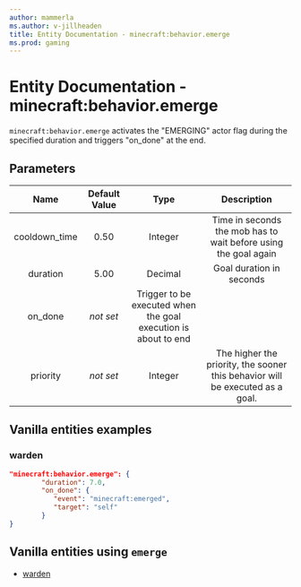 ```yaml
---
author: mammerla
ms.author: v-jillheaden
title: Entity Documentation - minecraft:behavior.emerge
ms.prod: gaming
---
```


# Entity Documentation - minecraft:behavior.emerge

`minecraft:behavior.emerge` activates the "EMERGING" actor flag during the specified duration and triggers "on_done" at the end.

## Parameters

| Name| Default Value| Type| Description |
|:-----------:|:-----------:|:-----------:|:-----------:|
| cooldown_time| 0.50| Integer| Time in seconds the mob has to wait before using the goal again |
| duration| 5.00| Decimal| Goal duration in seconds |
| on_done| *not set* | Trigger to be executed when the goal execution is about to end |
|priority|*not set*|Integer|The higher the priority, the sooner this behavior will be executed as a goal.|

## Vanilla entities examples

### warden

```json
"minecraft:behavior.emerge": {
        "duration": 7.0,
        "on_done": {
           "event": "minecraft:emerged",
           "target": "self"
        }
}
```

## Vanilla entities using `emerge`

- [warden](../../../../Source/VanillaBehaviorPack_Snippets/entities/warden.md)
